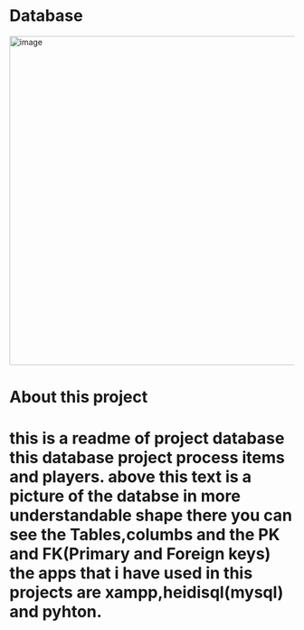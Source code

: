 # Database
<img width="581" alt="image" src="https://user-images.githubusercontent.com/88773240/191476561-c557624c-891d-41b2-99bf-2b5ba6ad6824.png">
<H1>
About this project 
<H1>
this is a readme of project database this database project process items and players.
above this text is a picture of the databse in more understandable shape there you can see the Tables,columbs and the PK and FK(Primary and Foreign keys)
the apps that i have used in this projects are xampp,heidisql(mysql) and pyhton.

